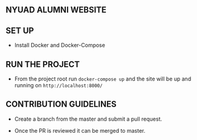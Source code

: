 ## NYUAD ALUMNI WEBSITE

## SET UP
* Install Docker and Docker-Compose

## RUN THE PROJECT
* From the project root run	`docker-compose up` and the site will be up and running on `http://localhost:8000/`

## CONTRIBUTION GUIDELINES
* Create a branch from the master and submit a pull request.

* Once the PR is reviewed it can be merged to master.